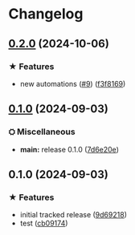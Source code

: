 # Changelog

## [0.2.0](https://github.com/Superd22/tayiocraft/compare/fabric-v0.1.0...fabric-v0.2.0) (2024-10-06)


### ★ Features

* new automations ([#9](https://github.com/Superd22/tayiocraft/issues/9)) ([f3f8169](https://github.com/Superd22/tayiocraft/commit/f3f81695bbc9f80973abf4172344e0453e45276e))

## [0.1.0](https://github.com/Superd22/tayiocraft/compare/fabric-v1.0.0...fabric-v0.1.0) (2024-09-03)


### ⛭ Miscellaneous

* **main:** release 0.1.0 ([7d6e20e](https://github.com/Superd22/tayiocraft/commit/7d6e20ef07c395fcab1759b562d7d1945d3701b7))

## 0.1.0 (2024-09-03)


### ★ Features

* initial tracked release ([9d69218](https://github.com/Superd22/tayiocraft/commit/9d69218d1966815cc2fa6fb08e8408ad9076d0d2))
* test ([cb09174](https://github.com/Superd22/tayiocraft/commit/cb09174d1f4614a3bcce054b876bf0fb1fe2b409))

